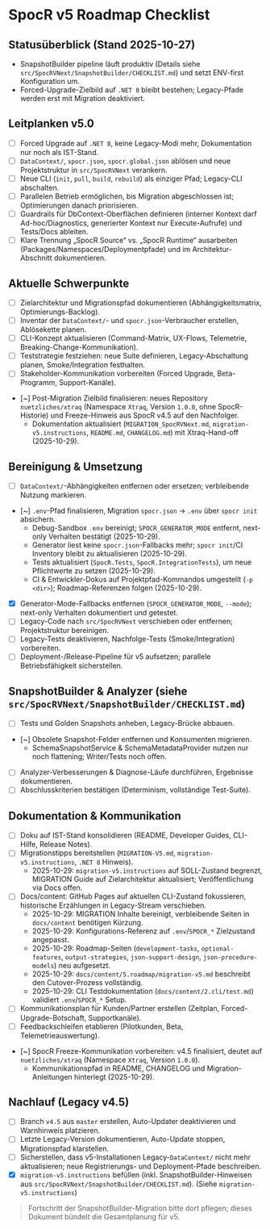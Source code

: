 # SpocR v5 Roadmap Checklist

## Statusüberblick (Stand 2025-10-27)

- SnapshotBuilder pipeline läuft produktiv (Details siehe `src/SpocRVNext/SnapshotBuilder/CHECKLIST.md`) und setzt ENV-first Konfiguration um.
- Forced-Upgrade-Zielbild auf `.NET 8` bleibt bestehen; Legacy-Pfade werden erst mit Migration deaktiviert.

## Leitplanken v5.0

- [ ] Forced Upgrade auf `.NET 8`, keine Legacy-Modi mehr, Dokumentation nur noch als IST-Stand.
- [ ] `DataContext/`, `spocr.json`, `spocr.global.json` ablösen und neue Projektstruktur in `src/SpocRVNext` verankern.
- [ ] Neue CLI (`init`, `pull`, `build`, `rebuild`) als einziger Pfad; Legacy-CLI abschalten.
- [ ] Parallelen Betrieb ermöglichen, bis Migration abgeschlossen ist; Optimierungen danach priorisieren.
- [ ] Guardrails für DbContext-Oberflächen definieren (interner Kontext darf Ad-hoc/Diagnostics, generierter Kontext nur Execute-Aufrufe) und Tests/Docs ableiten.
- [ ] Klare Trennung „SpocR Source“ vs. „SpocR Runtime“ ausarbeiten (Packages/Namespaces/Deploymentpfade) und im Architektur-Abschnitt dokumentieren.

## Aktuelle Schwerpunkte

- [ ] Zielarchitektur und Migrationspfad dokumentieren (Abhängigkeitsmatrix, Optimierungs-Backlog).
- [ ] Inventar der `DataContext/`- und `spocr.json`-Verbraucher erstellen, Ablösekette planen.
- [ ] CLI-Konzept aktualisieren (Command-Matrix, UX-Flows, Telemetrie, Breaking-Change-Kommunikation).
- [ ] Teststrategie festziehen: neue Suite definieren, Legacy-Abschaltung planen, Smoke/Integration festhalten.
- [ ] Stakeholder-Kommunikation vorbereiten (Forced Upgrade, Beta-Programm, Support-Kanäle).
- [~] Post-Migration Zielbild finalisieren: neues Repository `nuetzliches/xtraq` (Namespace `Xtraq`, Version `1.0.0`, ohne SpocR-Historie) und Freeze-Hinweis aus SpocR v4.5 auf den Nachfolger.
  - Dokumentation aktualisiert (`MIGRATION_SpocRVNext.md`, `migration-v5.instructions`, `README.md`, `CHANGELOG.md`) mit Xtraq-Hand-off (2025-10-29).

## Bereinigung & Umsetzung

- [ ] `DataContext/`-Abhängigkeiten entfernen oder ersetzen; verbleibende Nutzung markieren.
- [~] `.env`-Pfad finalisieren, Migration `spocr.json` → `.env` über `spocr init` absichern.
  - Debug-Sandbox `.env` bereinigt; `SPOCR_GENERATOR_MODE` entfernt, next-only Verhalten bestätigt (2025-10-29).
  - Generator liest keine `spocr.json`-Fallbacks mehr; `spocr init`/CI Inventory bleibt zu aktualisieren (2025-10-29).
  - Tests aktualisiert (`SpocR.Tests`, `SpocR.IntegrationTests`), um neue Pflichtwerte zu setzen (2025-10-29).
  - CI & Entwickler-Dokus auf Projektpfad-Kommandos umgestellt (`-p <dir>`); Roadmap-Referenzen folgen (2025-10-29).
- [x] Generator-Mode-Fallbacks entfernen (`SPOCR_GENERATOR_MODE`, `--mode`); next-only Verhalten dokumentiert und getestet.
- [ ] Legacy-Code nach `src/SpocRVNext` verschieben oder entfernen; Projektstruktur bereinigen.
- [ ] Legacy-Tests deaktivieren, Nachfolge-Tests (Smoke/Integration) vorbereiten.
- [ ] Deployment-/Release-Pipeline für v5 aufsetzen; parallele Betriebsfähigkeit sicherstellen.

## SnapshotBuilder & Analyzer (siehe `src/SpocRVNext/SnapshotBuilder/CHECKLIST.md`)

- [ ] Tests und Golden Snapshots anheben, Legacy-Brücke abbauen.
- [~] Obsolete Snapshot-Felder entfernen und Konsumenten migrieren.
  - SchemaSnapshotService & SchemaMetadataProvider nutzen nur noch flattening; Writer/Tests noch offen.
- [ ] Analyzer-Verbesserungen & Diagnose-Läufe durchführen, Ergebnisse dokumentieren.
- [ ] Abschlusskriterien bestätigen (Determinism, vollständige Test-Suite).

## Dokumentation & Kommunikation

- [ ] Doku auf IST-Stand konsolidieren (README, Developer Guides, CLI-Hilfe, Release Notes).
- [ ] Migrationstipps bereitstellen (`MIGRATION-V5.md`, `migration-v5.instructions`, `.NET 8` Hinweis).
  - 2025-10-29: `migration-v5.instructions` auf SOLL-Zustand begrenzt, MIGRATION Guide auf Zielarchitektur aktualisiert; Veröffentlichung via Docs offen.
- [ ] Docs/content: GitHub Pages auf aktuellen CLI-Zustand fokussieren, historische Erzählungen in Legacy-Stream verschieben.
  - 2025-10-29: MIGRATION Inhalte bereinigt, verbleibende Seiten in `docs/content` benötigen Kürzung.
  - 2025-10-29: Konfigurations-Referenz auf `.env`/`SPOCR_*` Zielzustand angepasst.
  - 2025-10-29: Roadmap-Seiten (`development-tasks`, `optional-features`, `output-strategies`, `json-support-design`, `json-procedure-models`) neu aufgesetzt.
  - 2025-10-29: `docs/content/5.roadmap/migration-v5.md` beschreibt den Cutover-Prozess vollständig.
  - 2025-10-29: CLI Testdokumentation (`docs/content/2.cli/test.md`) validiert `.env`/`SPOCR_*` Setup.
- [ ] Kommunikationsplan für Kunden/Partner erstellen (Zeitplan, Forced-Upgrade-Botschaft, Supportkanäle).
- [ ] Feedbackschleifen etablieren (Pilotkunden, Beta, Telemetrieauswertung).
- [~] SpocR Freeze-Kommunikation vorbereiten: v4.5 finalisiert, deutet auf `nuetzliches/xtraq` (Namespace `Xtraq`, Version `1.0.0`).
  - Kommunikationspfad in README, CHANGELOG und Migration-Anleitungen hinterlegt (2025-10-29).

## Nachlauf (Legacy v4.5)

- [ ] Branch `v4.5` aus `master` erstellen, Auto-Updater deaktivieren und Warnhinweis platzieren.
- [ ] Letzte Legacy-Version dokumentieren, Auto-Update stoppen, Migrationspfad klarstellen.
- [ ] Sicherstellen, dass v5-Installationen Legacy-`DataContext/` nicht mehr aktualisieren; neue Registrierungs- und Deployment-Pfade beschreiben.
- [x] `migration-v5.instructions` befüllen (inkl. SnapshotBuilder-Hinweisen aus `src/SpocRVNext/SnapshotBuilder/CHECKLIST.md`). (Siehe `migration-v5.instructions`)

> Fortschritt der SnapshotBuilder-Migration bitte dort pflegen; dieses Dokument bündelt die Gesamtplanung für v5.
